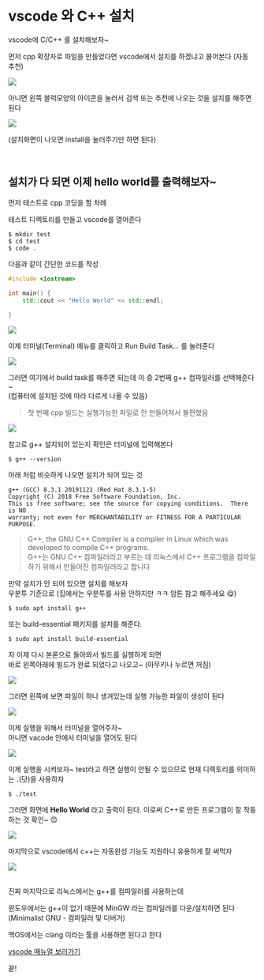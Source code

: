 # vscode 와 C++ 설치
vscode에 C/C++ 를 설치해보자~

먼저 cpp 확장자로 파일을 만들었다면 vscode에서 설치를 하겠냐고 물어본다 (자동 추천)

<img src=0>
<br/>

아니면 왼쪽 블럭모양의 아이콘을 눌러서 검색 또는 추천에 나오는 것을 설치를 해주면 된다

<img src=1>
<br/>

(설치화면이 나오면 install을 눌러주기만 하면 된다)


<br/>

## 설치가 다 되면 이제 hello world를 출력해보자~
먼저 테스트로 cpp 코딩을 할 차례

테스트 디렉토리를 만들고 vscode를 열어준다
```
$ mkdir test
$ cd test
$ code .
```

다음과 같이 간단한 코드를 작성
```cpp
#include <iostream>

int main() {
    std::cout << "Hello World" << std::endl;
    
}
```

<img src=2>
<br/>

이제 터미널(Terminal) 메뉴를 클릭하고 Run Build Task... 를 눌러준다

<img src=3>
<br/>

그러면 여기에서 build task를 해주면 되는데 이 중 2번째 g++ 컴파일러를 선택해준다~  
(컴퓨터에 설치된 것에 따라 다르게 나올 수 있음)

> 첫 번째 cpp 빌드는 실행가능한 파일로 안 만들어져서 불편했음

<img src=4>
<br/>

참고로 g++ 설치되어 있는지 확인은 터미널에 입력해본다
```
$ g++ --version
```
아래 처럼 비슷하게 나오면 설치가 되어 있는 것 
```
g++ (GCC) 8.3.1 20191121 (Red Hat 8.3.1-5)
Copyright (C) 2018 Free Software Foundation, Inc.
This is free software; see the source for copying conditions.  There is NO
warranty; not even for MERCHANTABILITY or FITNESS FOR A PARTICULAR PURPOSE.
```

> G++, the GNU C++ Compiler is a compiler in Linux which was developed to compile C++ programs.   
G++는 GNU C++ 컴파일러라고 부르는 데 리눅스에서 C++ 프로그램을 컴파일 하기 위해서 만들어진 컴파일러라고 합니다

만약 설치가 안 되어 있으면 설치를 해보자  
우분투 기준으로 (집에서는 우분투를 사용 안하지만 ㅋㅋ 암튼 참고 해주세요 😋)
```
$ sudo apt install g++
```
또는 build-essential 패키지를 설치를 해준다. 
```
$ sudo apt install build-essential
```

자 이제 다시 본론으로 돌아와서 빌드를 실행하게 되면   
바로 왼쪽아래에 빌드가 완료 되었다고 나오고~ (아무키나 누르면 꺼짐)

<img src=5>
<br/>

그러면 왼쪽에 보면 파일이 하나 생겨있는데 실행 가능한 파일이 생성이 된다

<img src=6>
<br/>

이제 실행을 위해서 터미널을 열어주자~  
아니면 vacode 안에서 터미널을 열어도 된다

<img src=7>
<br/>

이제 실행을 시켜보자~ test라고 하면 실행이 안될 수 있으므로 현재 디렉토리를 의미하는 **.**(닷)을 사용하자
```
$ ./test
```

그러면 화면에 **Hello World** 라고 출력이 된다. 이로써 C++로 만든 프로그램이 잘 작동하는 것 확인~ 😊

<img src=8>
<br/>

마지막으로 vscode에서 c++는 자동완성 기능도 지원하니 유용하게 잘 써먹자

<img src=9>
<br/>

<br/>

진짜 마지막으로 리눅스에서는 g++를 컴파일러를 사용하는데 

윈도우에서는 g++이 없기 때문에 MinGW 라는 컴파일러를 다운/설치하면 된다   
(Minimalist GNU - 컴파일러 및 디버거)

맥OS에서는 clang 이라는 툴을 사용하면 된다고 한다

[vscode 매뉴얼 보러가기](https://code.visualstudio.com/docs/languages/cpp)


끝!
